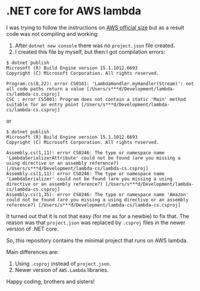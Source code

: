 # .NET core for AWS lambda
I was trying to follow the instructions on [AWS official size](http://docs.aws.amazon.com/lambda/latest/dg/lambda-dotnet-coreclr-deployment-package.html)
but as a result code was not compiling and working:

1. After `dotnet new console` there was no `project.json` file created.
2. I created this file by myself, but then I got compilation errors:

```
$ dotnet publish
Microsoft (R) Build Engine version 15.1.1012.6693
Copyright (C) Microsoft Corporation. All rights reserved.

Program.cs(8,22): error CS0161: 'LambdaHandler.myHandler(Stream)': not all code paths return a value [/Users/s***d/Development/lambda-cs/lambda-cs.csproj]
CSC : error CS5001: Program does not contain a static 'Main' method suitable for an entry point [/Users/s***d/Development/lambda-cs/lambda-cs.csproj]
```

or

```
$ dotnet publish
Microsoft (R) Build Engine version 15.1.1012.6693
Copyright (C) Microsoft Corporation. All rights reserved.

Assembly.cs(1,11): error CS0246: The type or namespace name 'LambdaSerializerAttribute' could not be found (are you missing a using directive or an assembly reference?) [/Users/s***d/Development/lambda-cs/lambda-cs.csproj]
Assembly.cs(1,11): error CS0246: The type or namespace name 'LambdaSerializer' could not be found (are you missing a using directive or an assembly reference?) [/Users/s***d/Development/lambda-cs/lambda-cs.csproj]
Assembly.cs(1,35): error CS0246: The type or namespace name 'Amazon' could not be found (are you missing a using directive or an assembly reference?) [/Users/s***d/Development/lambda-cs/lambda-cs.csproj]
```

It turned out that it is not that easy (for me as for a newbie) to fix that. The reason was that `project.json` was replaced by `.csproj` files in the newer version of .NET core.

So, this repository contains the minimal project that runs on AWS lambda.

Main differences are:
1. Using `.csproj` instead of `project.json`.
2. Newer version of `AWS.Lambda` libraries.

Happy coding, brothers and sisters!
